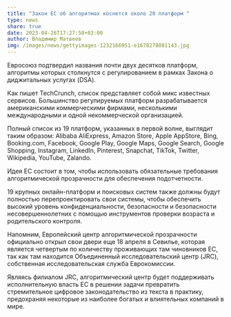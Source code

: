 ```yaml
---
title: "Закон ЕС об алгоритмах коснется около 20 платформ "
type: news
share: true
date: 2023-04-26T17:27:50+03:00
author: Владимир Матвеев
img: /images/news/gettyimages-1232166951-e1678278081143.jpg
---
```

Евросоюз подтвердил названия почти двух десятков платформ, алгоритмы которых столкнутся с регулированием в рамках Закона о диджитальных услугах (DSA).



Как пишет TechCrunch, список представляет собой микс известных сервисов. Большинство регулируемых платформ разрабатывается американскими коммерческими фирмами, несколькими международными и одной некоммерческой организацией.



Полный список из 19 платформ, указанных в первой волне, выглядит таким образом: Alibaba AliExpress, Amazon Store, Apple AppStore, Bing, Booking.com, Facebook, Google Play, Google Maps, Google Search, Google Shopping, Instagram, LinkedIn, Pinterest, Snapchat, TikTok, Twitter, Wikipedia, YouTube, Zalando.



Идея ЕС состоит в том, чтобы использовать обязательные требования алгоритмической прозрачности для обеспечения подотчетности.



19 крупных онлайн-платформ и поисковых систем также должны будут полностью перепроектировать свои системы, чтобы обеспечить высокий уровень конфиденциальности, безопасности и безопасности несовершеннолетних с помощью инструментов проверки возраста и родительского контроля.



Напомним, Европейский центр алгоритмической прозрачности официально открыл свои двери еще 18 апреля в Севилье, которая является четвертым по количеству проживающих там чиновников ЕС, так как там находится Объединенный исследовательский центр (JRC), собственная исследовательская служба Еврокомиссии.



Являясь филиалом JRC, алгоритмический центр будет поддерживать исполнительную власть ЕС в решении задачи превратить стремительное цифровое законодательство из текста в практику, предохраняя некоторые из наиболее богатых и влиятельных компаний в мире.